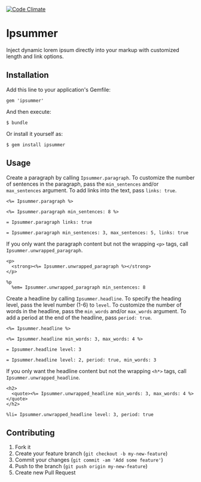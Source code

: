 [![Code Climate](https://codeclimate.com/github/taylorkearns/ipsummer.png)](https://codeclimate.com/github/taylorkearns/ipsummer)

# Ipsummer

Inject dynamic lorem ipsum directly into your markup with customized length and link options.

## Installation

Add this line to your application's Gemfile:

    gem 'ipsummer'

And then execute:

    $ bundle

Or install it yourself as:

    $ gem install ipsummer

## Usage

Create a paragraph by calling `Ipsummer.paragraph`. To customize the number of sentences in the paragraph, pass the `min_sentences` and/or `max_sentences` argument. To add links into the text, pass `links: true`.

    <%= Ipsummer.paragraph %>

    <%= Ipsummer.paragraph min_sentences: 8 %>

    = Ipsummer.paragraph links: true

    = Ipsummer.paragraph min_sentences: 3, max_sentences: 5, links: true

If you only want the paragraph content but not the wrapping `<p>` tags, call `Ipsummer.unwrapped_paragraph`.

    <p>
      <strong><%= Ipsummer.unwrapped_paragraph %></strong>
    </p>

    %p
      %em= Ipsummer.unwrapped_paragraph min_sentences: 8

Create a headline by calling `Ipsummer.headline`. To specify the heading level, pass the level number (1-6) to `level`. To customize the number of words in the headline, pass the `min_words` and/or `max_words` argument. To add a period at the end of the headline, pass `period: true`.

    <%= Ipsummer.headline %>

    <%= Ipsummer.headline min_words: 3, max_words: 4 %>

    = Ipsummer.headline level: 3

    = Ipsummer.headline level: 2, period: true, min_words: 3

If you only want the headline content but not the wrapping `<h*>` tags, call `Ipsummer.unwrapped_headline`.

    <h2>
      <quote><%= Ipsummer.unwrapped_headline min_words: 3, max_words: 4 %></quote>
    </h2>

    %li= Ipsummer.unwrapped_headline level: 3, period: true

## Contributing

1. Fork it
2. Create your feature branch (`git checkout -b my-new-feature`)
3. Commit your changes (`git commit -am 'Add some feature'`)
4. Push to the branch (`git push origin my-new-feature`)
5. Create new Pull Request
